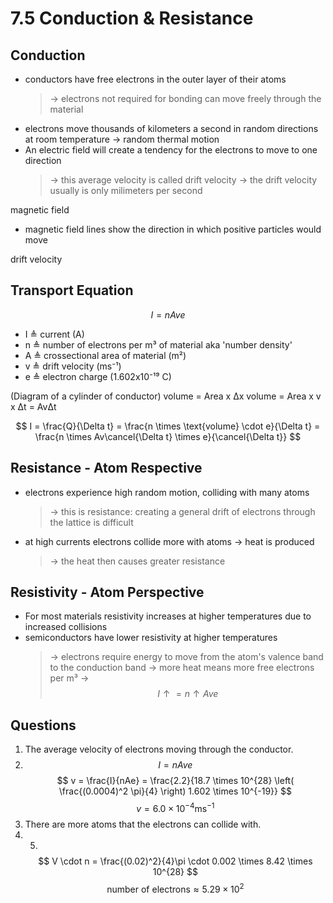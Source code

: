 # 7.5 Conduction & Resistance

## Conduction
- conductors have free electrons in the outer layer of their atoms
  > -> electrons not required for bonding can move freely through the material
- electrons move thousands of kilometers a second in random directions at room temperature -> random thermal motion
- An electric field will create a tendency for the electrons to move to one direction
  > -> this average velocity is called drift velocity
  > -> the drift velocity usually is only milimeters per second

magnetic field
* magnetic field lines show the direction in which positive particles would move

drift velocity

## Transport Equation
$$ I = nAve $$
- I ≜ current (A)
- n ≜ number of electrons per m³ of material aka 'number density'
- A ≜ crossectional area of material (m²)
- v ≜ drift velocity (ms⁻¹)
- e ≜ electron charge (1.602x10⁻¹⁹ C)

(Diagram of a cylinder of conductor)
volume = Area x Δx
volume = Area x v x Δt
= AvΔt

$$ I = \frac{Q}{\Delta t} = \frac{n \times \text{volume} \cdot e}{\Delta t} = \frac{n \times Av\cancel{\Delta t} \times e}{\cancel{\Delta t}} $$

## Resistance - Atom Respective
- electrons experience high random motion, colliding with many atoms
  > -> this is resistance: creating a general drift of electrons through the lattice is difficult
- at high currents electrons collide more with atoms -> heat is produced
  > -> the heat then causes greater resistance

## Resistivity - Atom Perspective
- For most materials resistivity increases at higher temperatures due to increased collisions
- semiconductors have lower resistivity at higher temperatures
  > -> electrons require energy to move from the atom's valence band to the conduction band
  > -> more heat means more free electrons per m³
  > -> $$ I \uparrow = n \uparrow Ave $$

## Questions
1. The average velocity of electrons moving through the conductor.
2. 
   $$ I = nAve $$
   $$ v = \frac{I}{nAe} = \frac{2.2}{18.7 \times 10^{28} \left( \frac{(0.0004)^2 \pi}{4} \right) 1.602 \times 10^{-19}} $$
   $$ v = 6.0 \times 10^{-4} \text{ms}^{-1} $$
3. There are more atoms that the electrons can collide with.
4. 5.
   $$ V \cdot n = \frac{(0.02)^2}{4}\pi \cdot 0.002 \times 8.42 \times 10^{28} $$
   $$ \text{number of electrons} \approx 5.29 \times 10^2 $$